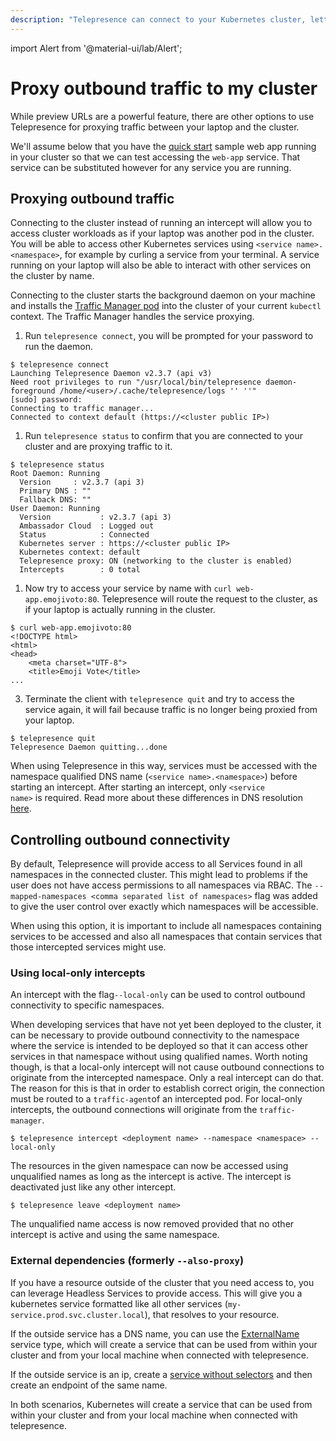 ```yaml
---
description: "Telepresence can connect to your Kubernetes cluster, letting you access cluster services as if your laptop was another pod in the cluster."
---
```


import Alert from '@material-ui/lab/Alert';

# Proxy outbound traffic to my cluster

While preview URLs are a powerful feature, there are other options to use Telepresence for proxying traffic between your laptop and the cluster.

<Alert severity="info"> We'll assume below that you have the <a href="../../quick-start/qs-node/">quick start</a> sample web app running in your cluster so that we can test accessing the <code>web-app</code> service. That service can be substituted however for any service you are running.</Alert>

## Proxying outbound traffic

Connecting to the cluster instead of running an intercept will allow you to access cluster workloads as if your laptop was another pod in the cluster. You will be able to access other Kubernetes services using `<service name>.<namespace>`, for example by curling a service from your terminal. A service running on your laptop will also be able to interact with other services on the cluster by name.

Connecting to the cluster starts the background daemon on your machine and installs the [Traffic Manager pod](../../reference/architecture/) into the cluster of your current `kubectl` context.  The Traffic Manager handles the service proxying.

1. Run `telepresence connect`, you will be prompted for your password to run the daemon.

  ```
  $ telepresence connect
  Launching Telepresence Daemon v2.3.7 (api v3)
  Need root privileges to run "/usr/local/bin/telepresence daemon-foreground /home/<user>/.cache/telepresence/logs '' ''"
  [sudo] password:
  Connecting to traffic manager...
  Connected to context default (https://<cluster public IP>)
  ```

1. Run `telepresence status` to confirm that you are connected to your cluster and are proxying traffic to it.

  ```
  $ telepresence status
  Root Daemon: Running
    Version     : v2.3.7 (api 3)
    Primary DNS : ""
    Fallback DNS: ""
  User Daemon: Running
    Version           : v2.3.7 (api 3)
    Ambassador Cloud  : Logged out
    Status            : Connected
    Kubernetes server : https://<cluster public IP>
    Kubernetes context: default
    Telepresence proxy: ON (networking to the cluster is enabled)
    Intercepts        : 0 total
  ```

1. Now try to access your service by name with `curl web-app.emojivoto:80`. Telepresence will route the request to the cluster, as if your laptop is actually running in the cluster.

  ```
  $ curl web-app.emojivoto:80
  <!DOCTYPE html>
  <html>
  <head>
      <meta charset="UTF-8">
      <title>Emoji Vote</title>
  ...
  ```

3. Terminate the client with `telepresence quit` and try to access the service again, it will fail because traffic is no longer being proxied from your laptop.

  ```
  $ telepresence quit
  Telepresence Daemon quitting...done
  ```

<Alert severity="info">When using Telepresence in this way, services must be accessed with the namespace qualified DNS name (<code>&lt;service name&gt;.&lt;namespace&gt;</code>) before starting an intercept.  After starting an intercept, only <code>&lt;service name&gt;</code> is required. Read more about these differences in DNS resolution <a href="../../reference/dns/">here</a>.</Alert>

## Controlling outbound connectivity

By default, Telepresence will provide access to all Services found in all namespaces in the connected cluster. This might lead to problems if the user does not have access permissions to all namespaces via RBAC. The `--mapped-namespaces <comma separated list of namespaces>` flag was added to give the user control over exactly which namespaces will be accessible.

When using this option, it is important to include all namespaces containing services to be accessed and also all namespaces that contain services that those intercepted services might use.

### Using local-only intercepts

An intercept with the flag`--local-only` can be used to control outbound connectivity to specific namespaces.

When developing services that have not yet been deployed to the cluster, it can be necessary to provide outbound connectivity to the namespace where the service is intended to be deployed so that it can access other services in that namespace without using qualified names. Worth noting though, is that a local-only intercept will not cause outbound connections to originate from the intercepted namespace. Only a real intercept can do that. The reason for this is that in order to establish correct origin, the connection must be routed to a `traffic-agent`of an intercepted pod. For local-only intercepts, the outbound connections will originate from the `traffic-manager`.

  ```
  $ telepresence intercept <deployment name> --namespace <namespace> --local-only
  ```
The resources in the given namespace can now be accessed using unqualified names as long as the intercept is active. The intercept is deactivated just like any other intercept.

  ```
  $ telepresence leave <deployment name>
  ```
The unqualified name access is now removed provided that no other intercept is active and using the same namespace.

### External dependencies (formerly `--also-proxy`)

If you have a resource outside of the cluster that you need access to, you can leverage Headless Services to provide access. This will give you a kubernetes service formatted like all other services (`my-service.prod.svc.cluster.local`), that resolves to your resource.

If the outside service has a DNS name, you can use the [ExternalName](https://kubernetes.io/docs/concepts/services-networking/service/#externalname) service type, which will create a service that can be used from within your cluster and from your local machine when connected with telepresence.

If the outside service is an ip, create a [service without selectors](https://kubernetes.io/docs/concepts/services-networking/service/#services-without-selectors) and then create an endpoint of the same name.

In both scenarios, Kubernetes will create a service that can be used from within your cluster and from your local machine when connected with telepresence.
